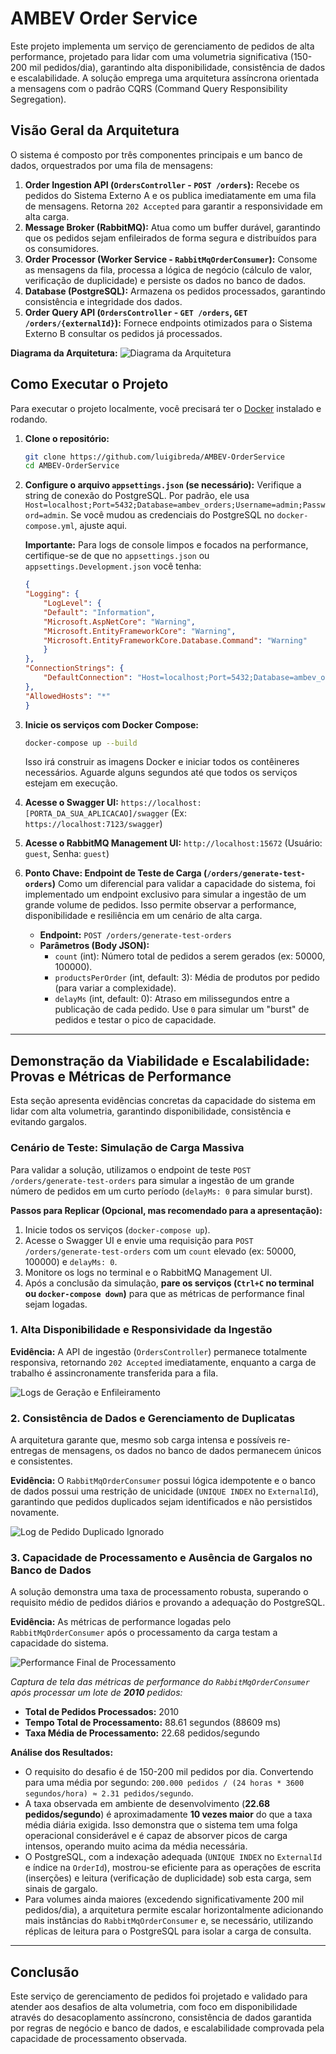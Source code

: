 # AMBEV Order Service

Este projeto implementa um serviço de gerenciamento de pedidos de alta performance, projetado para lidar com uma volumetria significativa (150-200 mil pedidos/dia), garantindo alta disponibilidade, consistência de dados e escalabilidade. A solução emprega uma arquitetura assíncrona orientada a mensagens com o padrão CQRS (Command Query Responsibility Segregation).

## Visão Geral da Arquitetura

O sistema é composto por três componentes principais e um banco de dados, orquestrados por uma fila de mensagens:

1.  **Order Ingestion API (`OrdersController` - `POST /orders`):** Recebe os pedidos do Sistema Externo A e os publica imediatamente em uma fila de mensagens. Retorna `202 Accepted` para garantir a responsividade em alta carga.
2.  **Message Broker (RabbitMQ):** Atua como um buffer durável, garantindo que os pedidos sejam enfileirados de forma segura e distribuídos para os consumidores.
3.  **Order Processor (Worker Service - `RabbitMqOrderConsumer`):** Consome as mensagens da fila, processa a lógica de negócio (cálculo de valor, verificação de duplicidade) e persiste os dados no banco de dados.
4.  **Database (PostgreSQL):** Armazena os pedidos processados, garantindo consistência e integridade dos dados.
5.  **Order Query API (`OrdersController` - `GET /orders`, `GET /orders/{externalId}`):** Fornece endpoints otimizados para o Sistema Externo B consultar os pedidos já processados.

**Diagrama da Arquitetura:**
![Diagrama da Arquitetura](docs/screenshots/arquitetura.png) 


## Como Executar o Projeto

Para executar o projeto localmente, você precisará ter o [Docker](https://www.docker.com/get-started/) instalado e rodando.

1.  **Clone o repositório:**
    ```bash
    git clone https://github.com/luigibreda/AMBEV-OrderService
    cd AMBEV-OrderService
    ```
2.  **Configure o arquivo `appsettings.json` (se necessário):**
    Verifique a string de conexão do PostgreSQL. Por padrão, ele usa `Host=localhost;Port=5432;Database=ambev_orders;Username=admin;Password=admin`. Se você mudou as credenciais do PostgreSQL no `docker-compose.yml`, ajuste aqui.

    **Importante:** Para logs de console limpos e focados na performance, certifique-se de que no `appsettings.json` ou `appsettings.Development.json` você tenha:
    
    ```json
    {
    "Logging": {
        "LogLevel": {
        "Default": "Information",
        "Microsoft.AspNetCore": "Warning",
        "Microsoft.EntityFrameworkCore": "Warning",
        "Microsoft.EntityFrameworkCore.Database.Command": "Warning"
        }
    },
    "ConnectionStrings": {
        "DefaultConnection": "Host=localhost;Port=5432;Database=ambev_orders;Username=admin;Password=admin"
    },
    "AllowedHosts": "*"
    }
    ```

3.  **Inicie os serviços com Docker Compose:**
    ```bash
    docker-compose up --build
    ```
    Isso irá construir as imagens Docker e iniciar todos os contêineres necessários. Aguarde alguns segundos até que todos os serviços estejam em execução.

4.  **Acesse o Swagger UI:**
    `https://localhost:[PORTA_DA_SUA_APLICACAO]/swagger` (Ex: `https://localhost:7123/swagger`)

5.  **Acesse o RabbitMQ Management UI:**
    `http://localhost:15672` (Usuário: `guest`, Senha: `guest`)

6.  **Ponto Chave: Endpoint de Teste de Carga (`/orders/generate-test-orders`)**
    Como um diferencial para validar a capacidade do sistema, foi implementado um endpoint exclusivo para simular a ingestão de um grande volume de pedidos. Isso permite observar a performance, disponibilidade e resiliência em um cenário de alta carga.

    *   **Endpoint:** `POST /orders/generate-test-orders`
    *   **Parâmetros (Body JSON):**
        *   `count` (int): Número total de pedidos a serem gerados (ex: 50000, 100000).
        *   `productsPerOrder` (int, default: 3): Média de produtos por pedido (para variar a complexidade).
        *   `delayMs` (int, default: 0): Atraso em milissegundos entre a publicação de cada pedido. Use `0` para simular um "burst" de pedidos e testar o pico de capacidade.

---

## Demonstração da Viabilidade e Escalabilidade: Provas e Métricas de Performance

Esta seção apresenta evidências concretas da capacidade do sistema em lidar com alta volumetria, garantindo disponibilidade, consistência e evitando gargalos.

### Cenário de Teste: Simulação de Carga Massiva

Para validar a solução, utilizamos o endpoint de teste `POST /orders/generate-test-orders` para simular a ingestão de um grande número de pedidos em um curto período (`delayMs: 0` para simular burst).

**Passos para Replicar (Opcional, mas recomendado para a apresentação):**

1.  Inicie todos os serviços (`docker-compose up`).
2.  Acesse o Swagger UI e envie uma requisição para `POST /orders/generate-test-orders` com um `count` elevado (ex: 50000, 100000) e `delayMs: 0`.
3.  Monitore os logs no terminal e o RabbitMQ Management UI.
4.  Após a conclusão da simulação, **pare os serviços (`Ctrl+C` no terminal ou `docker-compose down`)** para que as métricas de performance final sejam logadas.

### 1. Alta Disponibilidade e Responsividade da Ingestão

**Evidência:** A API de ingestão (`OrdersController`) permanece totalmente responsiva, retornando `202 Accepted` imediatamente, enquanto a carga de trabalho é assincronamente transferida para a fila.

![Logs de Geração e Enfileiramento](docs/screenshots/ingestion_processing_burst.png) 

### 2. Consistência de Dados e Gerenciamento de Duplicatas

A arquitetura garante que, mesmo sob carga intensa e possíveis re-entregas de mensagens, os dados no banco de dados permanecem únicos e consistentes.

**Evidência:** O `RabbitMqOrderConsumer` possui lógica idempotente e o banco de dados possui uma restrição de unicidade (`UNIQUE INDEX` no `ExternalId`), garantindo que pedidos duplicados sejam identificados e não persistidos novamente.

![Log de Pedido Duplicado Ignorado](docs/screenshots/duplicate_order_ignored_log.png) 

### 3. Capacidade de Processamento e Ausência de Gargalos no Banco de Dados

A solução demonstra uma taxa de processamento robusta, superando o requisito médio de pedidos diários e provando a adequação do PostgreSQL.

**Evidência:** As métricas de performance logadas pelo `RabbitMqOrderConsumer` após o processamento da carga testam a capacidade do sistema.

![Performance Final de Processamento](docs/screenshots/log_tempo_insercao_banco.png) 

*Captura de tela das métricas de performance do `RabbitMqOrderConsumer` após processar um lote de **2010** pedidos:*
-   **Total de Pedidos Processados:** 2010
-   **Tempo Total de Processamento:** 88.61 segundos (88609 ms)
-   **Taxa Média de Processamento:** 22.68 pedidos/segundo

**Análise dos Resultados:**

*   O requisito do desafio é de 150-200 mil pedidos por dia. Convertendo para uma média por segundo: `200.000 pedidos / (24 horas * 3600 segundos/hora) ≈ 2.31 pedidos/segundo`.
*   A taxa observada em ambiente de desenvolvimento (**22.68 pedidos/segundo**) é aproximadamente **10 vezes maior** do que a taxa média diária exigida. Isso demonstra que o sistema tem uma folga operacional considerável e é capaz de absorver picos de carga intensos, operando muito acima da média necessária.
*   O PostgreSQL, com a indexação adequada (`UNIQUE INDEX` no `ExternalId` e índice na `OrderId`), mostrou-se eficiente para as operações de escrita (inserções) e leitura (verificação de duplicidade) sob esta carga, sem sinais de gargalo.
*   Para volumes ainda maiores (excedendo significativamente 200 mil pedidos/dia), a arquitetura permite escalar horizontalmente adicionando mais instâncias do `RabbitMqOrderConsumer` e, se necessário, utilizando réplicas de leitura para o PostgreSQL para isolar a carga de consulta.

---

## Conclusão

Este serviço de gerenciamento de pedidos foi projetado e validado para atender aos desafios de alta volumetria, com foco em disponibilidade através do desacoplamento assíncrono, consistência de dados garantida por regras de negócio e banco de dados, e escalabilidade comprovada pela capacidade de processamento observada.